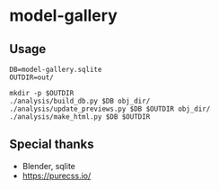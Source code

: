 # model-gallery

## Usage

```
DB=model-gallery.sqlite
OUTDIR=out/

mkdir -p $OUTDIR
./analysis/build_db.py $DB obj_dir/
./analysis/update_previews.py $DB $OUTDIR obj_dir/
./analysis/make_html.py $DB $OUTDIR
```

## Special thanks

- Blender, sqlite
- https://purecss.io/
